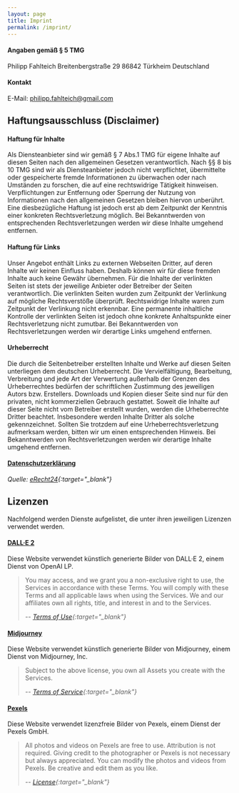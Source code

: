 ```yaml
---
layout: page
title: Imprint
permalink: /imprint/
---
```


#### Angaben gemäß § 5 TMG

Philipp Fahlteich
Breitenbergstraße 29
86842 Türkheim
Deutschland

#### Kontakt

E-Mail: [philipp.fahlteich@gmail.com](mailto:philipp.fahlteich@gmail.com)

## Haftungsausschluss (Disclaimer)

#### Haftung für Inhalte

Als Diensteanbieter sind wir gemäß § 7 Abs.1 TMG für eigene Inhalte auf diesen Seiten nach den allgemeinen Gesetzen verantwortlich. Nach §§ 8 bis 10 TMG sind wir als Diensteanbieter jedoch nicht verpflichtet, übermittelte oder gespeicherte fremde Informationen zu überwachen oder nach Umständen zu forschen, die auf eine rechtswidrige Tätigkeit hinweisen. Verpflichtungen zur Entfernung oder Sperrung der Nutzung von Informationen nach den allgemeinen Gesetzen bleiben hiervon unberührt. Eine diesbezügliche Haftung ist jedoch erst ab dem Zeitpunkt der Kenntnis einer konkreten Rechtsverletzung möglich. Bei Bekanntwerden von entsprechenden Rechtsverletzungen werden wir diese Inhalte umgehend entfernen.

#### Haftung für Links

Unser Angebot enthält Links zu externen Webseiten Dritter, auf deren Inhalte wir keinen Einfluss haben. Deshalb können wir für diese fremden Inhalte auch keine Gewähr übernehmen. Für die Inhalte der verlinkten Seiten ist stets der jeweilige Anbieter oder Betreiber der Seiten verantwortlich. Die verlinkten Seiten wurden zum Zeitpunkt der Verlinkung auf mögliche Rechtsverstöße überprüft. Rechtswidrige Inhalte waren zum Zeitpunkt der Verlinkung nicht erkennbar. Eine permanente inhaltliche Kontrolle der verlinkten Seiten ist jedoch ohne konkrete Anhaltspunkte einer Rechtsverletzung nicht zumutbar. Bei Bekanntwerden von Rechtsverletzungen werden wir derartige Links umgehend entfernen.

#### Urheberrecht

Die durch die Seitenbetreiber erstellten Inhalte und Werke auf diesen Seiten unterliegen dem deutschen Urheberrecht. Die Vervielfältigung, Bearbeitung, Verbreitung und jede Art der Verwertung außerhalb der Grenzen des Urheberrechtes bedürfen der schriftlichen Zustimmung des jeweiligen Autors bzw. Erstellers. Downloads und Kopien dieser Seite sind nur für den privaten, nicht kommerziellen Gebrauch gestattet. Soweit die Inhalte auf dieser Seite nicht vom Betreiber erstellt wurden, werden die Urheberrechte Dritter beachtet. Insbesondere werden Inhalte Dritter als solche gekennzeichnet. Sollten Sie trotzdem auf eine Urheberrechtsverletzung aufmerksam werden, bitten wir um einen entsprechenden Hinweis. Bei Bekanntwerden von Rechtsverletzungen werden wir derartige Inhalte umgehend entfernen.

#### [Datenschutzerklärung](/privacy-policy)

*Quelle: [eRecht24](http://www.e-recht24.de){:target="_blank"}*

## Lizenzen

Nachfolgend werden Dienste aufgelistet, die unter ihren jeweiligen Lizenzen verwendet werden.

#### [DALL·E 2](https://labs.openai.com)

Diese Website verwendet künstlich generierte Bilder von DALL·E 2, einem Dienst von OpenAI LP.

> You may access, and we grant you a non-exclusive right to use, the Services in accordance with these Terms. You will comply with these Terms and all applicable laws when using the Services. We and our affiliates own all rights, title, and interest in and to the Services.
>
> -- <cite>[Terms of Use](https://openai.com/api/policies/terms){:target="_blank"}</cite>

#### [Midjourney](https://midjourney.com)

Diese Website verwendet künstlich generierte Bilder von Midjourney, einem Dienst von Midjourney, Inc.

> Subject to the above license, you own all Assets you create with the Services.
>
> -- <cite>[Terms of Service](https://midjourney.gitbook.io/docs/terms-of-service#4.-copyright-and-trademark){:target="_blank"}</cite>



#### [Pexels](https://www.pexels.com)

Diese Website verwendet lizenzfreie Bilder von Pexels, einem Dienst der Pexels GmbH.

> All photos and videos on Pexels are free to use.
> Attribution is not required. Giving credit to the photographer or Pexels is not necessary but always appreciated.
> You can modify the photos and videos from Pexels. Be creative and edit them as you like.
>
> -- <cite>[License](https://www.pexels.com/license){:target="_blank"}</cite>